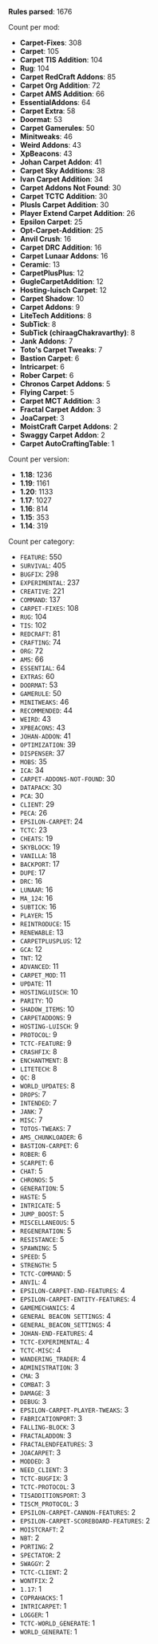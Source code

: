 **Rules parsed**: 1676

Count per mod:

- **Carpet-Fixes**: 308
- **Carpet**: 105
- **Carpet TIS Addition**: 104
- **Rug**: 104
- **Carpet RedCraft Addons**: 85
- **Carpet Org Addition**: 72
- **Carpet AMS Addition**: 66
- **EssentialAddons**: 64
- **Carpet Extra**: 58
- **Doormat**: 53
- **Carpet Gamerules**: 50
- **Minitweaks**: 46
- **Weird Addons**: 43
- **XpBeacons**: 43
- **Johan Carpet Addon**: 41
- **Carpet Sky Additions**: 38
- **Ivan Carpet Addition**: 34
- **Carpet Addons Not Found**: 30
- **Carpet TCTC Addition**: 30
- **Plusls Carpet Addition**: 30
- **Player Extend Carpet Addition**: 26
- **Epsilon Carpet**: 25
- **Opt-Carpet-Addition**: 25
- **Anvil Crush**: 16
- **Carpet DRC Addition**: 16
- **Carpet Lunaar Addons**: 16
- **Ceramic**: 13
- **CarpetPlusPlus**: 12
- **GugleCarpetAddition**: 12
- **Hosting-luisch Carpet**: 12
- **Carpet Shadow**: 10
- **Carpet Addons**: 9
- **LiteTech Additions**: 8
- **SubTick**: 8
- **SubTick (chiraagChakravarthy)**: 8
- **Jank Addons**: 7
- **Toto's Carpet Tweaks**: 7
- **Bastion Carpet**: 6
- **Intricarpet**: 6
- **Rober Carpet**: 6
- **Chronos Carpet Addons**: 5
- **Flying Carpet**: 5
- **Carpet MCT Addition**: 3
- **Fractal Carpet Addon**: 3
- **JoaCarpet**: 3
- **MoistCraft Carpet Addons**: 2
- **Swaggy Carpet Addon**: 2
- **Carpet AutoCraftingTable**: 1

Count per version:

- **1.18**: 1236
- **1.19**: 1161
- **1.20**: 1133
- **1.17**: 1027
- **1.16**: 814
- **1.15**: 353
- **1.14**: 319

Count per category:

- `FEATURE`: 550
- `SURVIVAL`: 405
- `BUGFIX`: 298
- `EXPERIMENTAL`: 237
- `CREATIVE`: 221
- `COMMAND`: 137
- `CARPET-FIXES`: 108
- `RUG`: 104
- `TIS`: 102
- `REDCRAFT`: 81
- `CRAFTING`: 74
- `ORG`: 72
- `AMS`: 66
- `ESSENTIAL`: 64
- `EXTRAS`: 60
- `DOORMAT`: 53
- `GAMERULE`: 50
- `MINITWEAKS`: 46
- `RECOMMENDED`: 44
- `WEIRD`: 43
- `XPBEACONS`: 43
- `JOHAN-ADDON`: 41
- `OPTIMIZATION`: 39
- `DISPENSER`: 37
- `MOBS`: 35
- `ICA`: 34
- `CARPET-ADDONS-NOT-FOUND`: 30
- `DATAPACK`: 30
- `PCA`: 30
- `CLIENT`: 29
- `PECA`: 26
- `EPSILON-CARPET`: 24
- `TCTC`: 23
- `CHEATS`: 19
- `SKYBLOCK`: 19
- `VANILLA`: 18
- `BACKPORT`: 17
- `DUPE`: 17
- `DRC`: 16
- `LUNAAR`: 16
- `MA_124`: 16
- `SUBTICK`: 16
- `PLAYER`: 15
- `REINTRODUCE`: 15
- `RENEWABLE`: 13
- `CARPETPLUSPLUS`: 12
- `GCA`: 12
- `TNT`: 12
- `ADVANCED`: 11
- `CARPET_MOD`: 11
- `UPDATE`: 11
- `HOSTINGLUISCH`: 10
- `PARITY`: 10
- `SHADOW_ITEMS`: 10
- `CARPETADDONS`: 9
- `HOSTING-LUISCH`: 9
- `PROTOCOL`: 9
- `TCTC-FEATURE`: 9
- `CRASHFIX`: 8
- `ENCHANTMENT`: 8
- `LITETECH`: 8
- `QC`: 8
- `WORLD_UPDATES`: 8
- `DROPS`: 7
- `INTENDED`: 7
- `JANK`: 7
- `MISC`: 7
- `TOTOS-TWEAKS`: 7
- `AMS_CHUNKLOADER`: 6
- `BASTION-CARPET`: 6
- `ROBER`: 6
- `SCARPET`: 6
- `CHAT`: 5
- `CHRONOS`: 5
- `GENERATION`: 5
- `HASTE`: 5
- `INTRICATE`: 5
- `JUMP_BOOST`: 5
- `MISCELLANEOUS`: 5
- `REGENERATION`: 5
- `RESISTANCE`: 5
- `SPAWNING`: 5
- `SPEED`: 5
- `STRENGTH`: 5
- `TCTC-COMMAND`: 5
- `ANVIL`: 4
- `EPSILON-CARPET-END-FEATURES`: 4
- `EPSILON-CARPET-ENTITY-FEATURES`: 4
- `GAMEMECHANICS`: 4
- `GENERAL BEACON SETTINGS`: 4
- `GENERAL_BEACON_SETTINGS`: 4
- `JOHAN-END-FEATURES`: 4
- `TCTC-EXPERIMENTAL`: 4
- `TCTC-MISC`: 4
- `WANDERING_TRADER`: 4
- `ADMINISTRATION`: 3
- `CMA`: 3
- `COMBAT`: 3
- `DAMAGE`: 3
- `DEBUG`: 3
- `EPSILON-CARPET-PLAYER-TWEAKS`: 3
- `FABRICATIONPORT`: 3
- `FALLING-BLOCK`: 3
- `FRACTALADDON`: 3
- `FRACTALENDFEATURES`: 3
- `JOACARPET`: 3
- `MODDED`: 3
- `NEED_CLIENT`: 3
- `TCTC-BUGFIX`: 3
- `TCTC-PROTOCOL`: 3
- `TISADDITIONSPORT`: 3
- `TISCM_PROTOCOL`: 3
- `EPSILON-CARPET-CANNON-FEATURES`: 2
- `EPSILON-CARPET-SCOREBOARD-FEATURES`: 2
- `MOISTCRAFT`: 2
- `NBT`: 2
- `PORTING`: 2
- `SPECTATOR`: 2
- `SWAGGY`: 2
- `TCTC-CLIENT`: 2
- `WONTFIX`: 2
- `1.17`: 1
- `COPRAHACKS`: 1
- `INTRICARPET`: 1
- `LOGGER`: 1
- `TCTC-WORLD_GENERATE`: 1
- `WORLD_GENERATE`: 1
